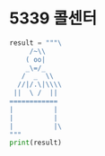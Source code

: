 # 5339 콜센터



```python
result = """\
     /~\\
    ( oo|
    _\=/_
   /  _  \\
  //|/.\|\\\\
 ||  \ /  ||
============
|          |
|          |
|          |\
"""
print(result)
```

